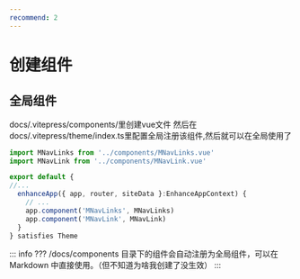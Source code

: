 ```yaml
---
recommend: 2
---
```

# 创建组件

## 全局组件
docs/.vitepress/components/里创建vue文件
然后在docs/.vitepress/theme/index.ts里配置全局注册该组件,然后就可以在全局使用了
```ts
import MNavLinks from '../components/MNavLinks.vue'
import MNavLink from '../components/MNavLink.vue'

export default {
//...
  enhanceApp({ app, router, siteData }:EnhanceAppContext) {
    // ...
    app.component('MNavLinks', MNavLinks)
    app.component('MNavLink', MNavLink)
  }
} satisfies Theme
```
::: info ???
/docs/components 目录下的组件会自动注册为全局组件，可以在 Markdown 中直接使用。（但不知道为啥我创建了没生效）
:::